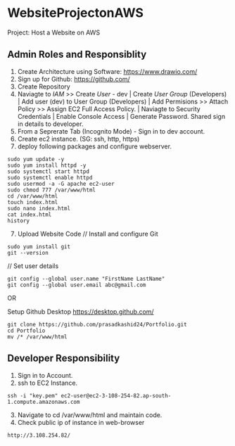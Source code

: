 # WebsiteProjectonAWS
Project: Host a Website on AWS

## Admin Roles and Responsiblity

1) Create Architecture using Software: https://www.drawio.com/
2) Sign up for Github: https://github.com/
3) Create Repository
4) Naviagte to *IAM* >> Create *User* - dev | Create *User Group* (Developers) | Add user (dev) to User Group (Developers) | Add Permisions >> Attach Policy >> Assign EC2 Full Access Policy. | Naviagte to Security Credentials | Enable Console Access | Generate Password. Shared sign in details to developer.
5) From a Seprerate Tab (Incognito Mode) - Sign in to dev account.
6) Create ec2 instance. (SG: ssh, http, https) 
7) deploy following packages and configure webserver.
```
sudo yum update -y
sudo yum install httpd -y
sudo systemctl start httpd
sudo systemctl enable httpd
sudo usermod -a -G apache ec2-user
sudo chmod 777 /var/www/html
cd /var/www/html
touch index.html
sudo nano index.html
cat index.html
history
```
7) Upload Website Code
//  Install and configure Git
```
sudo yum install git
git --version
```
// Set user details 
```
git config --global user.name "FirstName LastName"
git config --global user.email abc@gmail.com
```
OR 

Setup Github Desktop
https://desktop.github.com/

```
git clone https://github.com/prasadkashid24/Portfolio.git
cd Portfolio
mv /* /var/www/html
```

## Developer Responsibility

1) Sign in to Account.
2) ssh to EC2 Instance.
```
ssh -i "key.pem" ec2-user@ec2-3-108-254-82.ap-south-1.compute.amazonaws.com
```
3) Navigate to cd /var/www/html and maintain code.
4) Check public ip of instance in web-browser
```
http://3.108.254.82/
```
